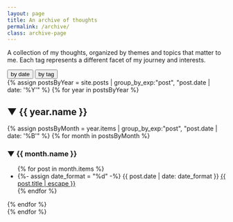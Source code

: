 ```yaml
---
layout: page
title: An archive of thoughts
permalink: /archive/
class: archive-page
---
```

<link rel="stylesheet" href="{{ "/assets/css/archive.css" | relative_url }}">

<p>A collection of my thoughts, organized by themes and topics that matter to me. Each tag represents a different facet of my journey and interests.</p>

<div class="archive-nav">
  <button id="by-date-btn" class="archive-nav-btn active">by date</button>
  <button id="by-tag-btn" class="archive-nav-btn">by tag</button>
</div>

<div class="archive-container">
  <div id="archive-by-date" class="archive-view">
    {% assign postsByYear = site.posts | group_by_exp:"post", "post.date | date: '%Y'" %}
    {% for year in postsByYear %}
      <div class="archive-year">
        <h2 class="year-heading" data-toggle-year="{{ year.name }}">
          <span class="toggle-icon">▼</span> {{ year.name }}
        </h2>
        <div id="year-{{ year.name }}" class="year-content">
          {% assign postsByMonth = year.items | group_by_exp:"post", "post.date | date: '%B'" %}
          {% for month in postsByMonth %}
            <div class="archive-month">
              <h3 class="month-heading" data-toggle-month="{{ year.name }}-{{ month.name }}">
                <span class="toggle-icon">▼</span> {{ month.name }}
              </h3>
              <div id="month-{{ year.name }}-{{ month.name }}" class="month-content">
                <ul class="post-list post-list-narrow">
                  {% for post in month.items %}
                    <li>
                      {%- assign date_format = "%d" -%}
                      <span class="post-date">{{ post.date | date: date_format }}</span>
                      <a href="{{ post.url | relative_url }}" class="post-link">
                        {{ post.title | escape }}
                      </a>
                    </li>
                  {% endfor %}
                </ul>
              </div>
            </div>
          {% endfor %}
        </div>
      </div>
    {% endfor %}
  </div>

  <div id="archive-by-tag" class="archive-view" style="display: none;">
    <div class="tags-overview">
      {% for tag in site.tags %}
        {% assign tag_name = tag | first %}
        <a href="#tag-{{ tag_name | slugize }}" class="tag-link">#{{ tag_name }} ({{ tag[1].size }})</a>
      {% endfor %}
    </div>

    {% for tag in site.tags %}
      {% assign tag_name = tag | first %}
      <div id="tag-{{ tag_name | slugize }}" class="tag-section">
        <h3 class="tag-heading">#{{ tag_name }}</h3>
        <ul class="post-list post-list-narrow">
          {% for post in site.tags[tag_name] %}
            <li>
              {%- assign date_format = site.minima.date_format | default: "%b %-d, %Y" -%}
              <span class="post-date">{{ post.date | date: date_format }}</span>
              <a href="{{ post.url | relative_url }}" class="post-link">
                {{ post.title | escape }}
              </a>
            </li>
          {% endfor %}
        </ul>
      </div>
    {% endfor %}
  </div>
</div>
<script src="{{ '/assets/js/archive.js' | relative_url }}"></script>
